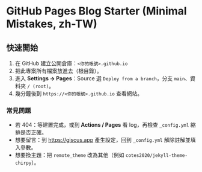 # GitHub Pages Blog Starter (Minimal Mistakes, zh-TW)

## 快速開始
1. 在 GitHub 建立公開倉庫：`<你的帳號>.github.io`
2. 把此專案所有檔案放進去（根目錄）。
3. 進入 **Settings → Pages**：Source 選 `Deploy from a branch`，分支 `main`、資料夾 `/ (root)`。
4. 幾分鐘後到 `https://<你的帳號>.github.io` 查看網站。

### 常見問題
- 若 404：等建置完成，或到 **Actions / Pages** 看 log，再檢查 `_config.yml` 縮排是否正確。
- 想要留言：到 https://giscus.app 產生設定，回到 `_config.yml` 解除註解並填入參數。
- 想要換主題：把 `remote_theme` 改為其他（例如 `cotes2020/jekyll-theme-chirpy`）。
